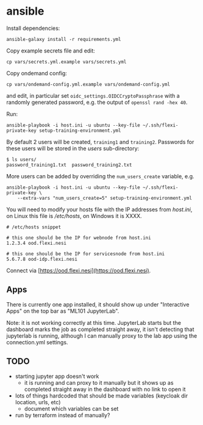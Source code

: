 # ansible

Install dependencies:

```
ansible-galaxy install -r requirements.yml
```

Copy example secrets file and edit:

```
cp vars/secrets.yml.example vars/secrets.yml
```

Copy ondemand config:

```
cp vars/ondemand-config.yml.example vars/ondemand-config.yml
```

and edit, in particular set `oidc_settings.OIDCCryptoPassphrase` with a randomly
generated password, e.g. the output of `openssl rand -hex 40`.

Run:

```
ansible-playbook -i host.ini -u ubuntu --key-file ~/.ssh/flexi-private-key setup-training-environment.yml
```

By default 2 users will be created, `training1` and `training2`. Passwords for these users will be
stored in the *users* sub-directory:

```
$ ls users/
password_training1.txt  password_training2.txt
```

More users can be added by overriding the `num_users_create` variable, e.g.

```
ansible-playbook -i host.ini -u ubuntu --key-file ~/.ssh/flexi-private-key \
    --extra-vars "num_users_create=5" setup-training-environment.yml
```

You will need to modify your hosts file with the IP addresses from *host.ini*, on Linux this file is
*/etc/hosts*, on Windows it is XXXX.

```
# /etc/hosts snippet

# this one should be the IP for webnode from host.ini
1.2.3.4 ood.flexi.nesi

# this one should be the IP for servicesnode from host.ini
5.6.7.8 ood-idp.flexi.nesi
```

Connect via [https://ood.flexi.nesi](https://ood.flexi.nesi).

## Apps

There is currently one app installed, it should show up under "Interactive Apps" on the
top bar as "ML101 JupyterLab".

Note: it is not working correctly at this time. JupyterLab starts but the dashboard marks 
the job as completed straight away, it isn't detecting that jupyterlab is running, although
I can manually proxy to the lab app using the connection.yml settings.

## TODO

- starting jupyter app doesn't work
  - it is running and can proxy to it manually but it shows up as completed straight away in the dashboard with no link to open it
- lots of things hardcoded that should be made variables (keycloak dir location, urls, etc)
  - document which variables can be set
- run by terraform instead of manually?
